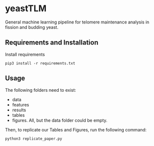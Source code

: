 # yeastTLM
General machine learning pipeline for telomere maintenance analysis in fission and budding yeast.

## Requirements and Installation
Install requirements
```
pip3 install -r requirements.txt
```

## Usage
The following folders need to exist: 

- data 
- features
- results
- tables
- figures.
All, but the data folder could be empty. 

Then, to replicate our Tables and Figures, run the following command:
```
python3 replicate_paper.py
```
